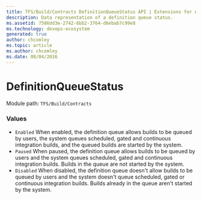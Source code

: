 ```yaml
---
title: TFS/Build/Contracts DefinitionQueueStatus API | Extensions for Azure DevOps Services
description: Data representation of a definition queue status.
ms.assetid: 7586dd3e-2742-6bb2-3764-d6ebab7c99e8
ms.technology: devops-ecosystem
generated: true
author: chcomley
ms.topic: article
ms.author: chcomley
ms.date: 08/04/2016
---
```


# DefinitionQueueStatus

Module path: `TFS/Build/Contracts`

### Values

* `Enabled` When enabled, the definition queue allows builds to be queued by users, the system queues scheduled, gated and continuous integration builds, and the queued builds are started by the system.
* `Paused` When paused, the definition queue allows builds to be queued by users and the system queues scheduled, gated and continuous integration builds. Builds in the queue are not started by the system.
* `Disabled` When disabled, the definition queue doesn't allow builds to be queued by users and the system doesn't queue scheduled, gated or continuous integration builds. Builds already in the queue aren't started by the system.
